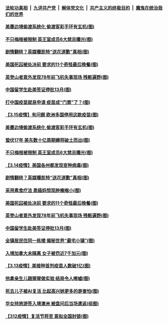 

####  [法轮功真相](../../../../basic/blob/master/README.md?t=03160401) &nbsp;|&nbsp; [九评共产党](../../../../9ping.md/blob/master/README.md?t=03160401) &nbsp;|&nbsp; [解体党文化](../../../../jtdwh.md/blob/master/README.md?t=03160401)  &nbsp;|&nbsp; [共产主义的终极目的](../../../../gczydzjmd.md/blob/master/README.md?t=03160401) &nbsp;|&nbsp; [魔鬼在统治我们的世界](../../../../mgztzwmdsj.md/blob/master/README.md?t=03160401) 

#### [美墨边境偷渡系统化 偷渡客彩手环有玄机(图)](../pages/p3/965652.md?t=03160401) 

#### [不只梅根被限制 英王室成员6大禁忌曝光(图)](../pages/p3/965585.md?t=03160401) 

#### [剧情翻转？英媒曝凯特“送花道歉”真相(图)](../pages/p3/965521.md?t=03160401) 

#### [美国死囚被处决前 要求的11个奇怪最后晚餐(图)](../pages/p3/965021.md?t=03160401) 

#### [英登山者意外发现78年前飞机失事现场 残骸遍野(图)](../pages/p3/965524.md?t=03160401) 

#### [中国留学生赴美签证停批13月(图)](../pages/p3/965523.md?t=03160401) 

#### [打中国疫苗就易申请 疫苗成“门票”了？(图)](../pages/p3/965662.md?t=03160401) 

#### [【3.15疫情】有问题 欧洲多国停用这款疫苗(图)](../pages/p3/965661.md?t=03160401) 

#### [美墨边境偷渡系统化 偷渡客彩手环有玄机(图)](../pages/p3/965652.md?t=03160401) 

#### [蛰伏17年 美东数十亿周期蝉将破土而出(图)](../pages/p3/965649.md?t=03160401) 


#### [不只梅根被限制 英王室成员6大禁忌曝光(图)](../pages/p3/965585.md?t=03160401) 


#### [【3.14疫情】美国各州都发现变种病毒(图)](../pages/p3/965577.md?t=03160401) 

#### [剧情翻转？英媒曝凯特“送花道歉”真相(图)](../pages/p3/965521.md?t=03160401) 

#### [采用素食疗法 患癌妈惊现肿瘤缩小(图)](../pages/p3/965574.md?t=03160401) 

#### [美国死囚被处决前 要求的11个奇怪最后晚餐(图)](../pages/p3/965021.md?t=03160401) 

#### [英登山者意外发现78年前飞机失事现场 残骸遍野(图)](../pages/p3/965524.md?t=03160401) 

#### [中国留学生赴美签证停批13月(图)](../pages/p3/965523.md?t=03160401) 

#### [全镇居民住同一栋楼 揭秘世界“最宅小镇”(图)](../pages/p3/965514.md?t=03160401) 

#### [入境加拿大未隔离 女子被罚近7千加元(图)](../pages/p3/965505.md?t=03160401) 

#### [【3.13疫情】美接种首剂疫苗人数破1亿(图)](../pages/p3/965501.md?t=03160401) 

#### [他拿亲生儿跟猩猩做实验 结局令人唏嘘(图)](../pages/p3/964885.md?t=03160401) 

#### [死去儿子被AI复活 比起高兴她更多的是害怕(图)](../pages/p3/965361.md?t=03160401) 

#### [华女持旅游签入境澳洲 被盘问后当场遣返(组图)](../pages/p3/965369.md?t=03160401) 

#### [【312疫情】复活节将至 意拟全国封锁(图)](../pages/p3/965368.md?t=03160401) 

